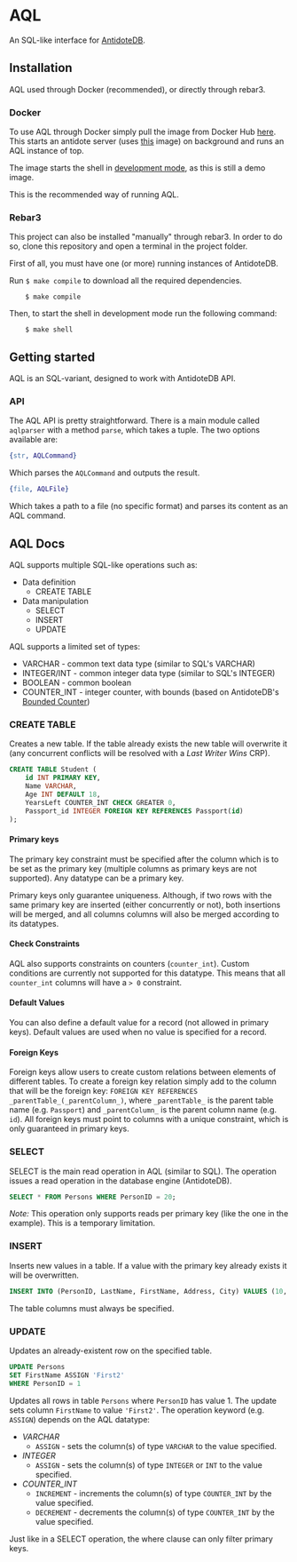 # AQL

An SQL-like interface for [AntidoteDB](https://github.com/SyncFree/antidote).

## Installation

AQL used through Docker (recommended), or directly through rebar3.

### Docker

To use AQL through Docker simply pull the image from Docker Hub
[here](https://hub.docker.com/r/jpdsousa/aql_antidote/). This starts an antidote
server (uses [this](https://hub.docker.com/r/mweber/antidotedb/) image) on
background and runs an AQL instance of top.

The image starts the shell in
[development mode](https://www.rebar3.org/v3/docs/commands#section-shell),
as this is still a demo image.

This is the recommended way of running AQL.

### Rebar3
This project can also be installed "manually" through rebar3. In order to do so,
clone this repository and open a terminal in the project folder.

First of all, you must have one (or more) running instances of AntidoteDB.

Run `$ make compile` to download all the required dependencies.

```
    $ make compile
```

Then, to start the shell in development mode run the following command:

```
    $ make shell
```

## Getting started

AQL is an SQL-variant, designed to work with AntidoteDB API.

### API

The AQL API is pretty straightforward. There is a main module called
`aqlparser` with a method `parse`, which takes a tuple. The two options
available are:
```Erlang
{str, AQLCommand}
```
Which parses the `AQLCommand` and outputs the result.
```Erlang
{file, AQLFile}
```
Which takes a path to a file (no specific format) and parses its content as an
AQL command.

## AQL Docs

AQL supports multiple SQL-like operations such as:
* Data definition
  * CREATE TABLE
* Data manipulation
  * SELECT
  * INSERT
  * UPDATE

AQL supports a limited set of types:
* VARCHAR - common text data type (similar to SQL's VARCHAR)
* INTEGER/INT - common integer data type (similar to SQL's INTEGER)
* BOOLEAN - common boolean
* COUNTER_INT - integer counter, with bounds
(based on AntidoteDB's
[Bounded Counter](http://www.gsd.inesc-id.pt/~rodrigo/srds15.pdf))

### CREATE TABLE

Creates a new table. If the table already exists the new table will overwrite it
 (any concurrent conflicts will be resolved with a *Last Writer Wins* CRP).

```SQL
CREATE TABLE Student (
	id INT PRIMARY KEY,
	Name VARCHAR,
	Age INT DEFAULT 18,
	YearsLeft COUNTER_INT CHECK GREATER 0,
	Passport_id INTEGER FOREIGN KEY REFERENCES Passport(id)
);
```

#### Primary keys

The primary key constraint must be specified after the column which is to be
set as the primary key (multiple columns as primary keys are not supported).
Any datatype can be a primary key.

Primary keys only guarantee uniqueness. Although, if two rows with the same 
primary key are inserted (either concurrently or not), both insertions will be
merged, and all columns columns will also be merged according to its datatypes.

#### Check Constraints

AQL also supports constraints on counters (`counter_int`). Custom conditions are
currently not supported for this datatype. This means that all `counter_int`
columns will have a `> 0` constraint.

#### Default Values

You can also define a default value for a record (not allowed in primary keys).
Default values are used when no value is specified for a record.

#### Foreign Keys

Foreign keys allow users to create custom relations between elements of different
tables. To create a foreign key relation simply add to the column that will be 
the foreign key: `FOREIGN KEY REFERENCES _parentTable_(_parentColumn_)`, where 
`_parentTable_` is the parent table name (e.g. `Passport`) and `_parentColumn_` is
the parent column name (e.g. `id`). All foreign keys must point to columns with a 
unique constraint, which is only guaranteed in primary keys.

### SELECT

SELECT is the main read operation in AQL (similar to SQL). The operation issues
a read operation in the database engine (AntidoteDB).

```SQL
SELECT * FROM Persons WHERE PersonID = 20;
```

*Note:* This operation only supports reads per primary key (like the one in the
 example). This is a temporary limitation.

### INSERT

Inserts new values in a table. If a value with the primary key already exists it
 will be overwritten.

```SQL
INSERT INTO (PersonID, LastName, FirstName, Address, City) VALUES (10, 'Last1', 'First1', 'Local1', 'City1')
```

The table columns must always be specified.

### UPDATE

Updates an already-existent row on the specified table.

```SQL
UPDATE Persons
SET FirstName ASSIGN 'First2'
WHERE PersonID = 1
```

Updates all rows in table `Persons` where `PersonID` has value 1. The update
sets column `FirstName` to value `'First2'`. The operation keyword (e.g.
`ASSIGN`) depends on the AQL datatype:
* *VARCHAR*
  * `ASSIGN` - sets the column(s) of type `VARCHAR` to the value specified.
* *INTEGER*
  * `ASSIGN` - sets the column(s) of type `INTEGER` or `INT` to the value specified.
* *COUNTER_INT*
  * `INCREMENT` - increments the column(s) of type `COUNTER_INT` by the value specified.
  * `DECREMENT` - decrements the column(s) of type `COUNTER_INT` by the value specified.

Just like in a SELECT operation, the where clause can only filter primary keys.
